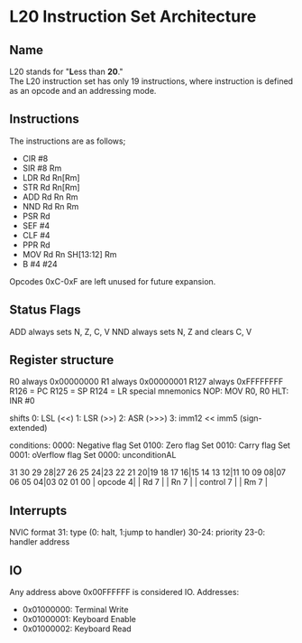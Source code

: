 # L20 Instruction Set Architecture

## Name

L20 stands for "**L**ess than **20**."  
The L20 instruction set has only 19 instructions, where instruction is defined as an opcode and an addressing mode.  

## Instructions

The instructions are as follows;
- CIR #8
- SIR #8 Rm            
- LDR Rd Rn\[Rm\]
- STR Rd Rn\[Rm\]
- ADD Rd Rn Rm
- NND Rd Rn Rm
- PSR Rd
- SEF #4
- CLF #4
- PPR Rd
- MOV Rd Rn SH[13:12] Rm
- B #4 #24

Opcodes 0xC-0xF are left unused for future expansion.

## Status Flags

ADD always sets N, Z, C, V
NND always sets N, Z and clears C, V

## Register structure

R0 always 0x00000000
R1 always 0x00000001
R127 always 0xFFFFFFFF
R126 = PC
R125 = SP
R124 = LR
special mnemonics
NOP: MOV R0, R0
HLT: INR #0

shifts
0: LSL (<<)
1: LSR (>>)
2: ASR (>>>)
3: imm12 << imm5 (sign-extended)

conditions:
0000: Negative flag Set
0100: Zero flag Set
0010: Carry flag Set
0001: oVerflow flag Set
0000: unconditionAL

31 30 29 28|27 26 25 24|23 22 21 20|19 18 17 16|15 14 13 12|11 10 09 08|07 06 05 04|03 02 01 00
| opcode 4| |       Rd 7       | |       Rn 7       | |     control 7    | |       Rm 7       |

## Interrupts

NVIC format
31: type (0: halt, 1:jump to handler)
30-24: priority
23-0: handler address

## IO
Any address above 0x00FFFFFF is considered IO.
Addresses:
- 0x01000000: Terminal Write
- 0x01000001: Keyboard Enable
- 0x01000002: Keyboard Read